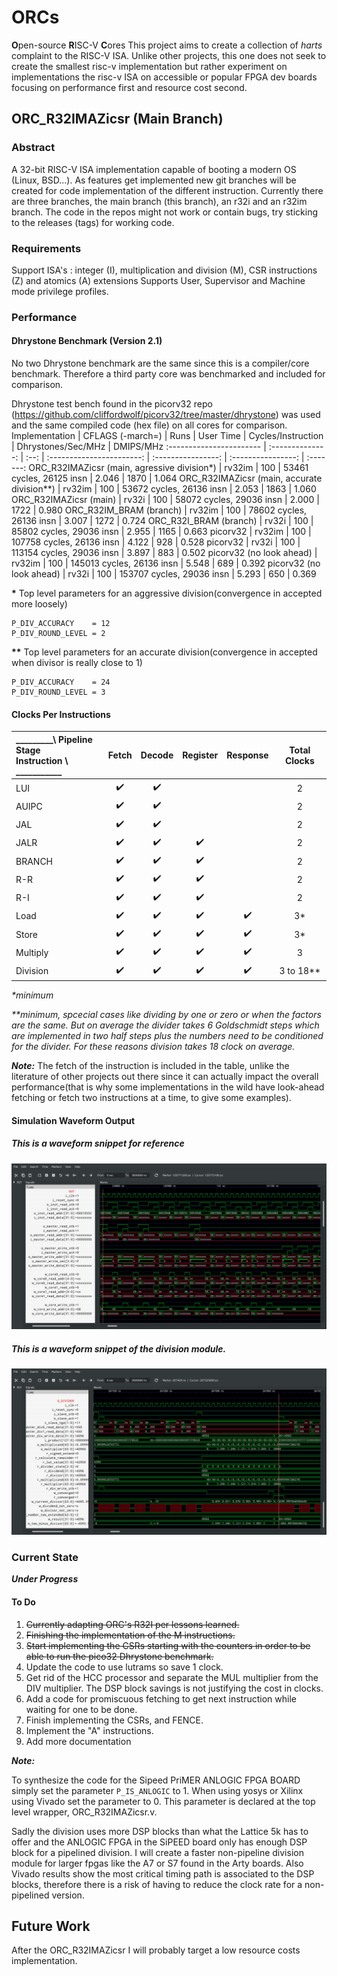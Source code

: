 
# ORCs
**O**pen-source **R**ISC-V **C**ores
This project aims to create a collection of _harts_ complaint to the RISC-V ISA. Unlike other projects, this one does not seek to create the smallest risc-v implementation but rather experiment on implementations the risc-v ISA on accessible or popular FPGA dev boards focusing on performance first and resource cost second.

## ORC_R32IMAZicsr (Main Branch)

### Abstract

A 32-bit RISC-V ISA implementation capable of booting a modern OS (Linux, BSD...). As features get implemented new git branches will be created for code implementation of the different instruction. Currently there are three branches, the main branch (this branch), an r32i and an r32im branch. The code in the repos might not work or contain bugs, try sticking to the releases (tags) for working code.

### Requirements 
Support ISA's : integer (I), multiplication and division (M), CSR instructions (Z) and atomics (A) extensions
Supports User, Supervisor and Machine mode privilege profiles.

### Performance

#### Dhrystone Benchmark (Version 2.1)

No two Dhrystone benchmark are the same since this is a compiler/core benchmark. Therefore a third party core was benchmarked and included for comparison.

Dhrystone test bench found in the picorv32 repo (https://github.com/cliffordwolf/picorv32/tree/master/dhrystone) was used and the same compiled code (hex file) on all cores for comparison.
Implementation           | CFLAGS (-march=) | Runs |         User Time         | Cycles/Instruction | Dhrystones/Sec/MHz | DMIPS/MHz
:----------------------- | :--------------: | :--: | :-----------------------: | :----------------: | :----------------: | :-------:
ORC_R32IMAZicsr (main, agressive division*)   |       rv32im     | 100  | 53461 cycles,  26125 insn |       2.046        |       1870         |   1.064
ORC_R32IMAZicsr (main, accurate division**)   |       rv32im     | 100  | 53672 cycles,  26136 insn |       2.053        |       1863         |   1.060
ORC_R32IMAZicsr (main)   |       rv32i      | 100  | 58072 cycles,  29036 insn |       2.000        |       1722         |   0.980
ORC_R32IM_BRAM (branch)  |       rv32im     | 100  | 78602 cycles,  26136 insn |       3.007        |       1272         |   0.724
ORC_R32I_BRAM  (branch)  |       rv32i      | 100  | 85802 cycles,  29036 insn |       2.955        |       1165         |   0.663
picorv32                 |       rv32im     | 100  | 107758 cycles, 26136 insn |       4.122        |        928         |   0.528
picorv32                 |       rv32i      | 100  | 113154 cycles, 29036 insn |       3.897        |        883         |   0.502
picorv32 (no look ahead) |       rv32im     | 100  | 145013 cycles, 26136 insn |       5.548        |        689         |   0.392
picorv32 (no look ahead) |       rv32i      | 100  | 153707 cycles, 29036 insn |       5.293        |        650         |   0.369


__*__ Top level parameters for an aggressive division(convergence in accepted more loosely) 

    P_DIV_ACCURACY    = 12
    P_DIV_ROUND_LEVEL = 2 


__**__ Top level parameters for an accurate division(convergence in accepted when divisor is really close to 1) 

    P_DIV_ACCURACY    = 24
    P_DIV_ROUND_LEVEL = 3 


#### Clocks Per Instructions
 _________\ Pipeline Stage <br> Instruction \ ___________ | Fetch | Decode | Register | Response | Total Clocks
:---------- | :---: | :----: | :------: | :------: | :----------:
LUI         |   ✔️   |    ✔️   |          |          |      2
AUIPC       |   ✔️   |    ✔️   |          |          |      2
JAL         |   ✔️   |    ✔️   |          |          |      2
JALR        |   ✔️   |    ✔️   |     ✔️    |          |      2
BRANCH      |   ✔️   |    ✔️   |     ✔️    |          |      2
R-R         |   ✔️   |    ✔️   |     ✔️    |          |      2
R-I         |   ✔️   |    ✔️   |     ✔️    |          |      2
Load        |   ✔️   |    ✔️   |     ✔️    |    ✔️     |      3*
Store       |   ✔️   |    ✔️   |     ✔️    |    ✔️     |      3*
Multiply    |   ✔️   |    ✔️   |     ✔️    |    ✔️     |      3
Division    |   ✔️   |    ✔️   |     ✔️    |    ✔️     |      3 to 18**

_*minimum_

_**minimum, spcecial cases like dividing by one or zero or when the factors are the same. But on average the divider takes 6 Goldschmidt steps which are implemented in two half steps plus the numbers need to be conditioned for the divider. For these reasons division takes 18 clock on average._

_**Note:**_ The fetch of the instruction is included in the table, unlike the literature of other projects out there since it can actually impact the overall performance(that is why some implementations in the wild have look-ahead fetching or fetch two instructions at a time, to give some examples).

#### Simulation Waveform Output 

##### This is a waveform snippet for reference 

 ![ORC_R32IM_Wave](wave.png)


##### This is a waveform snippet of the division module.

 ![ORC_R32IM_Wave](div.png)

### Current State

**_Under Progress_**


#### To Do

1.  ~~Currently adapting ORC's R32I per lessons learned.~~
2.  ~~Finishing the implementation of the M instructions.~~
3.  ~~Start implementing the CSRs starting with the counters in order to be able to run the pico32 Dhrystone benchmark.~~
4.  Update the code to use lutrams so save 1 clock.
5.  Get rid of the HCC processor and separate the MUL multiplier from the DIV multiplier. The DSP block savings is not justifying the cost in clocks.
6.  Add a code for promiscuous fetching to get next instruction while waiting for one to be done.
7.  Finish implementing the CSRs, and FENCE.
8.  Implement the "A" instructions.
9.  Add more documentation 


_**Note:**_ 

To synthesize the code for the Sipeed PriMER ANLOGIC FPGA BOARD simply set the parameter `P_IS_ANLOGIC` to 1. When using yosys or Xilinx using Vivado set the parameter to 0. This parameter is declared at the top level wrapper, ORC_R32IMAZicsr.v.

Sadly the division uses more DSP blocks than what the Lattice 5k has to offer and the ANLOGIC FPGA in the SiPEED board only has enough DSP block for a pipelined division. I will create a faster non-pipeline division module for larger fpgas like the A7 or S7 found in the Arty boards. Also Vivado results show the most critical timing path is associated to the DSP blocks, therefore there is a risk of having to reduce the clock rate for a non-pipelined version.

## Future Work

After the ORC_R32IMAZicsr I will probably target a low resource costs implementation.
